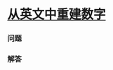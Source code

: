# [从英文中重建数字](https://leetcode-cn.com/problems/reconstruct-original-digits-from-english)

### 问题

### 解答

```

```

